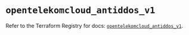 # `opentelekomcloud_antiddos_v1`

Refer to the Terraform Registry for docs: [`opentelekomcloud_antiddos_v1`](https://registry.terraform.io/providers/opentelekomcloud/opentelekomcloud/1.36.1/docs/resources/antiddos_v1).
